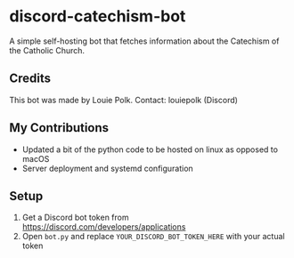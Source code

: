 # discord-catechism-bot
A simple self-hosting bot that fetches information about the Catechism of the Catholic Church.

## Credits
This bot was made by Louie Polk.
Contact: louiepolk (Discord)

## My Contributions
- Updated a bit of the python code to be hosted on linux as opposed to macOS
- Server deployment and systemd configuration

## Setup
1. Get a Discord bot token from https://discord.com/developers/applications
2. Open `bot.py` and replace `YOUR_DISCORD_BOT_TOKEN_HERE` with your actual token
